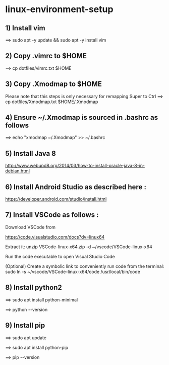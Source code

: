 # linux-environment-setup

## 1) Install vim

==> sudo apt -y update && sudo apt -y install vim
## 2) Copy .vimrc to $HOME

==> cp dotfiles/vimrc.txt $HOME

## 3) Copy .Xmodmap to $HOME
Please note that this steps is only necessary for remapping Super to Ctrl
==> cp dotfiles/Xmodmap.txt $HOME/.Xmodmap

## 4) Ensure ~/.Xmodmap is sourced in .bashrc as follows

==> echo "xmodmap ~/.Xmodmap" >> ~/.bashrc

## 5) Install Java 8
http://www.webupd8.org/2014/03/how-to-install-oracle-java-8-in-debian.html


## 6) Install Android Studio as described here :
https://developer.android.com/studio/install.html


## 7) Install VSCode as follows :

Download VSCode from 

https://code.visualstudio.com/docs?dv=linux64

Extract it: unzip VSCode-linux-x64.zip -d ~/vscode/VSCode-linux-x64

Run the code executable to open Visual Studio Code

(Optional) Create a symbolic link to conveniently run code from the terminal:
sudo ln -s ~/vscode/VSCode-linux-x64/code /usr/local/bin/code

## 8) Install python2

==> sudo apt install python-minimal

==> python --version

## 9) Install pip

==> sudo apt update

==> sudo apt install python-pip

==> pip --version
